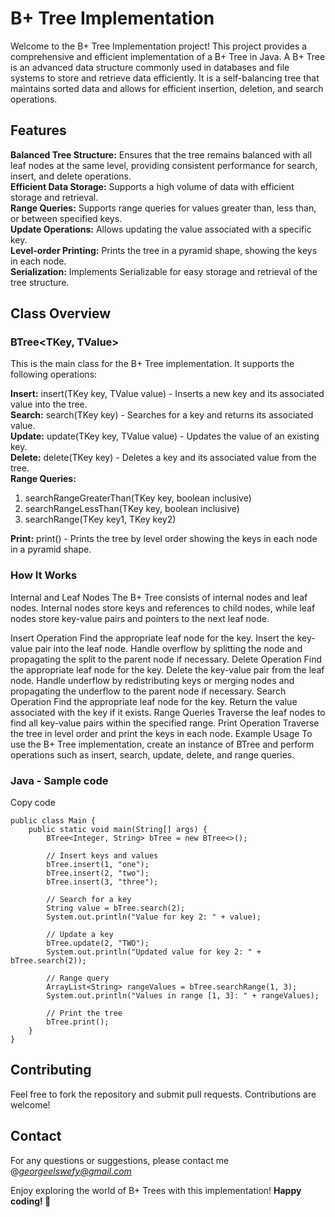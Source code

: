# B+ Tree Implementation
Welcome to the B+ Tree Implementation project! This project provides a comprehensive and efficient implementation of a B+ Tree in Java. A B+ Tree is an advanced data structure commonly used in databases and file systems to store and retrieve data efficiently. It is a self-balancing tree that maintains sorted data and allows for efficient insertion, deletion, and search operations.

## Features
**Balanced Tree Structure:** Ensures that the tree remains balanced with all leaf nodes at the same level, providing consistent performance for search, insert, and delete operations.\
**Efficient Data Storage:** Supports a high volume of data with efficient storage and retrieval.\
**Range Queries:** Supports range queries for values greater than, less than, or between specified keys.\
**Update Operations:** Allows updating the value associated with a specific key.\
**Level-order Printing:** Prints the tree in a pyramid shape, showing the keys in each node.\
**Serialization:** Implements Serializable for easy storage and retrieval of the tree structure.

## Class Overview
### BTree<TKey, TValue>
This is the main class for the B+ Tree implementation. It supports the following operations:

**Insert:** insert(TKey key, TValue value) - Inserts a new key and its associated value into the tree. \
**Search:** search(TKey key) - Searches for a key and returns its associated value. \
**Update:** update(TKey key, TValue value) - Updates the value of an existing key.\
**Delete:** delete(TKey key) - Deletes a key and its associated value from the tree.\
**Range Queries:**
1. searchRangeGreaterThan(TKey key, boolean inclusive)
2. searchRangeLessThan(TKey key, boolean inclusive)
3. searchRange(TKey key1, TKey key2) 

**Print:** print() - Prints the tree by level order showing the keys in each node in a pyramid shape.
### How It Works
Internal and Leaf Nodes
The B+ Tree consists of internal nodes and leaf nodes. Internal nodes store keys and references to child nodes, while leaf nodes store key-value pairs and pointers to the next leaf node.

Insert Operation
Find the appropriate leaf node for the key.
Insert the key-value pair into the leaf node.
Handle overflow by splitting the node and propagating the split to the parent node if necessary.
Delete Operation
Find the appropriate leaf node for the key.
Delete the key-value pair from the leaf node.
Handle underflow by redistributing keys or merging nodes and propagating the underflow to the parent node if necessary.
Search Operation
Find the appropriate leaf node for the key.
Return the value associated with the key if it exists.
Range Queries
Traverse the leaf nodes to find all key-value pairs within the specified range.
Print Operation
Traverse the tree in level order and print the keys in each node.
Example Usage
To use the B+ Tree implementation, create an instance of BTree and perform operations such as insert, search, update, delete, and range queries.

### Java - Sample code
Copy code
```
public class Main {
    public static void main(String[] args) {
        BTree<Integer, String> bTree = new BTree<>();
        
        // Insert keys and values
        bTree.insert(1, "one");
        bTree.insert(2, "two");
        bTree.insert(3, "three");
        
        // Search for a key
        String value = bTree.search(2);
        System.out.println("Value for key 2: " + value);
        
        // Update a key
        bTree.update(2, "TWO");
        System.out.println("Updated value for key 2: " + bTree.search(2));
        
        // Range query
        ArrayList<String> rangeValues = bTree.searchRange(1, 3);
        System.out.println("Values in range [1, 3]: " + rangeValues);
        
        // Print the tree
        bTree.print();
    }
}
```

## Contributing
Feel free to fork the repository and submit pull requests. Contributions are welcome!

## Contact
For any questions or suggestions, please contact me @*georgeelswefy@gmail.com*

Enjoy exploring the world of B+ Trees with this implementation! **Happy coding! 🚀**
